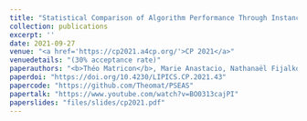 ```yaml
---
title: "Statistical Comparison of Algorithm Performance Through Instance Selection"
collection: publications
excerpt: ''
date: 2021-09-27
venue: "<a href='https://cp2021.a4cp.org/'>CP 2021</a>"
venuedetails: "(30% acceptance rate)"
paperauthors: "<b>Théo Matricon</b>, Marie Anastacio, Nathanaël Fijalkow, Laurent Simon, Holger H. Hoos"
paperdoi: "https://doi.org/10.4230/LIPICS.CP.2021.43"
papercode: "https://github.com/Theomat/PSEAS"
papertalk: "https://www.youtube.com/watch?v=BO0313cajPI"
paperslides: "files/slides/cp2021.pdf"
---
```

